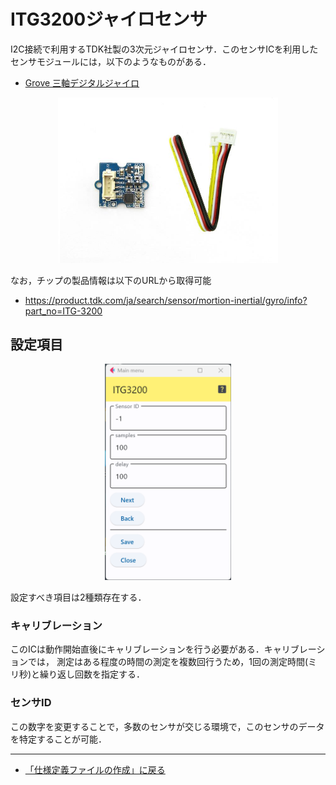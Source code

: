 # ITG3200ジャイロセンサ

I2C接続で利用するTDK社製の3次元ジャイロセンサ．このセンサICを利用したセンサモジュールには，以下のようなものがある．


- [Grove 三軸デジタルジャイロ](https://jp.seeedstudio.com/Grove-3-Axis-Digital-Gyro.html)



<div style="text-align: center;">
<img src="../../images/ITG3200モジュール.jpg" width="70%">
</div>



なお，チップの製品情報は以下のURLから取得可能
- https://product.tdk.com/ja/search/sensor/mortion-inertial/gyro/info?part_no=ITG-3200



## 設定項目




<div style="text-align: center;">
<img src="../../images/editConfig_itg3200.png" width="40%">
</div>



設定すべき項目は2種類存在する．




### キャリブレーション
このICは動作開始直後にキャリブレーションを行う必要がある．キャリブレーションでは，
測定はある程度の時間の測定を複数回行うため，1回の測定時間(ミリ秒)と繰り返し回数を指定する．

### センサID
この数字を変更することで，多数のセンサが交じる環境で，このセンサのデータを特定することが可能．


***

- [「仕様定義ファイルの作成」に戻る](../editConfig.md)
